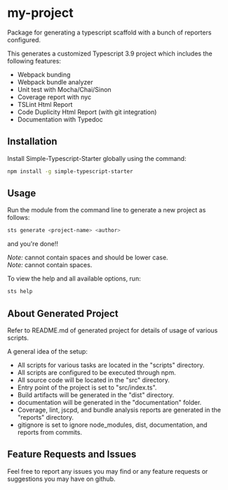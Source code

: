 
# my-project

Package for generating a typescript scaffold with a bunch of reporters configured.  
  
This generates a customized Typescript 3.9 project which includes the following features:
* Webpack bunding
* Webpack bundle analyzer
* Unit test with Mocha/Chai/Sinon
* Coverage report with nyc
* TSLint Html Report
* Code Duplicity Html Report (with git integration)
* Documentation with Typedoc

## Installation

Install Simple-Typescript-Starter globally using the command:
```bash
npm install -g simple-typescript-starter
```

## Usage

Run the module from the command line to generate a new project as follows:
```bash
sts generate <project-name> <author>
```
and you're done!!  
  
*Note:* <project-name> cannot contain spaces and should be lower case.  
*Note:* <author> cannot contain spaces.  
  
To view the help and all available options, run:
```bash
sts help
```

## About Generated Project 

Refer to README.md of generated project for details of usage of various scripts.  
  
A general idea of the setup:  
 - All scripts for various tasks are located in the "scripts" directory.
 - All scripts are configured to be executed through npm.
 - All source code will be located in the "src" directory.
 - Entry point of the project is set to "src/index.ts".
 - Build artifacts will be generated in the "dist" directory.
 - documentation will be generated in the "documentation" folder.
 - Coverage, lint, jscpd, and bundle analysis reports are generated in the "reports" directory.
 - gitignore is set to ignore node_modules, dist, documentation, and reports from commits.

## Feature Requests and Issues

Feel free to report any issues you may find or any feature requests or suggestions you may have on github.